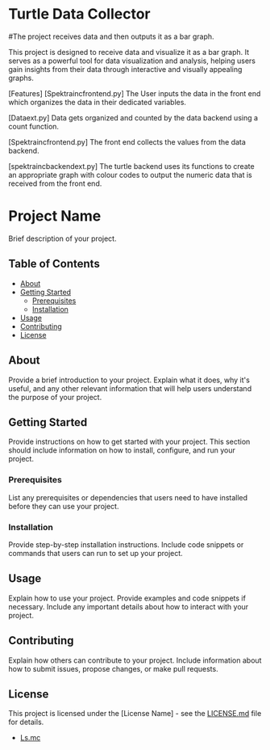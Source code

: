 # Turtle Data Collector 

#The project receives data and then outputs it as a bar graph.

This project is designed to receive data and visualize it as a bar graph. It serves as a powerful tool for data visualization and analysis, helping users gain insights from their data through interactive and visually appealing graphs.

[Features]
[Spektraincfrontend.py] The User inputs the data in the front end which organizes the data in their dedicated variables. 

[Dataext.py] Data gets organized and counted by the data backend using a count function.

[Spektraincfrontend.py] The front end collects the values from the data backend.

[spektraincbackendext.py] The turtle backend uses its functions to create an appropriate graph with colour codes to output the numeric data that is received from the front end. 

# Project Name

Brief description of your project.

## Table of Contents

- [About](#about)
- [Getting Started](#getting-started)
  - [Prerequisites](#prerequisites)
  - [Installation](#installation)
- [Usage](#usage)
- [Contributing](#contributing)
- [License](#license)

## About

Provide a brief introduction to your project. Explain what it does, why it's useful, and any other relevant information that will help users understand the purpose of your project.

## Getting Started

Provide instructions on how to get started with your project. This section should include information on how to install, configure, and run your project.

### Prerequisites

List any prerequisites or dependencies that users need to have installed before they can use your project.

### Installation

Provide step-by-step installation instructions. Include code snippets or commands that users can run to set up your project.

## Usage

Explain how to use your project. Provide examples and code snippets if necessary. Include any important details about how to interact with your project.

## Contributing

Explain how others can contribute to your project. Include information about how to submit issues, propose changes, or make pull requests.

## License

This project is licensed under the [License Name] - see the [LICENSE.md](LICENSE.md) file for details.
- [Ls.mc](https://google.com)
    